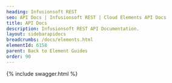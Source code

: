 ```yaml
---
heading: Infusionsoft REST
seo: API Docs | Infusionsoft REST | Cloud Elements API Docs
title: API Docs
description: Infusionsoft REST API Documentation.
layout: sidebarapidocs
breadcrumbs: /docs/elements.html
elementId: 6158
parent: Back to Element Guides
order: 90
---
```


{% include swagger.html %}

